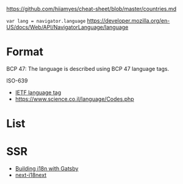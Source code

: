 https://github.com/hiiamyes/cheat-sheet/blob/master/countries.md

`var lang = navigator.language`
https://developer.mozilla.org/en-US/docs/Web/API/NavigatorLanguage/language

# Format

BCP 47: The language is described using BCP 47 language tags.

ISO-639

- [IETF language tag](https://en.wikipedia.org/wiki/IETF_language_tag)
- https://www.science.co.il/language/Codes.php

# List

# SSR

- [Building i18n with Gatsby](https://www.gatsbyjs.org/blog/2017-10-17-building-i18n-with-gatsby/)
- [next-i18next](https://github.com/isaachinman/next-i18next)
